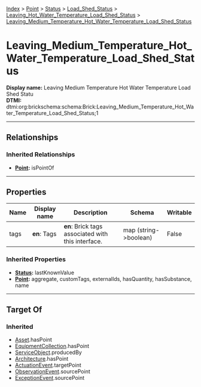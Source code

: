 [Index](../../../../index.md) > [Point](../../../Point.md) > [Status](../../Status.md) > [Load_Shed_Status](../Load_Shed_Status.md) > [Leaving_Hot_Water_Temperature_Load_Shed_Status](Leaving_Hot_Water_Temperature_Load_Shed_Status.md) > [Leaving_Medium_Temperature_Hot_Water_Temperature_Load_Shed_Status](#)
# Leaving_Medium_Temperature_Hot_Water_Temperature_Load_Shed_Status

**Display name:** Leaving Medium Temperature Hot Water Temperature Load Shed Statu<br />
**DTMI:** dtmi:org:brickschema:schema:Brick:Leaving_Medium_Temperature_Hot_Water_Temperature_Load_Shed_Status;1

---

## Relationships

### Inherited Relationships
* **[Point](../../../Point.md):** isPointOf

---

## Properties

|Name|Display name|Description|Schema|Writable|
|-|-|-|-|-|
|tags|**en**: Tags|**en**: Brick tags associated with this interface.|map (string->boolean)|False|
### Inherited Properties
* **[Status](../../Status.md):** lastKnownValue
* **[Point](../../../Point.md):** aggregate, customTags, externalIds, hasQuantity, hasSubstance, name

---

## Target Of
### Inherited
* [Asset](../../../../Asset/Asset.md).hasPoint
* [EquipmentCollection](../../../../Collection/EquipmentCollection.md).hasPoint
* [ServiceObject](../../../../Information/ServiceObject/ServiceObject.md).producedBy
* [Architecture](../../../../Space/Architecture/Architecture.md).hasPoint
* [ActuationEvent](../../../../Event/PointEvent/ActuationEvent.md).targetPoint
* [ObservationEvent](../../../../Event/PointEvent/ObservationEvent.md).sourcePoint
* [ExceptionEvent](../../../../Event/PointEvent/ExceptionEvent.md).sourcePoint
